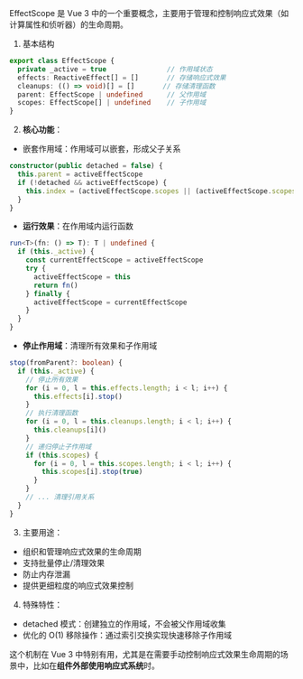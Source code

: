 EffectScope 是 Vue 3 中的一个重要概念，主要用于管理和控制响应式效果（如计算属性和侦听器）的生命周期。

1. 基本结构
```TypeScript
export class EffectScope {
  private _active = true               // 作用域状态
  effects: ReactiveEffect[] = []       // 存储响应式效果
  cleanups: (() => void)[] = []       // 存储清理函数
  parent: EffectScope | undefined      // 父作用域
  scopes: EffectScope[] | undefined    // 子作用域
}
```


2. **核心功能**：
+ 嵌套作用域：作用域可以嵌套，形成父子关系
```TypeScript
constructor(public detached = false) {
  this.parent = activeEffectScope
  if (!detached && activeEffectScope) {
    this.index = (activeEffectScope.scopes || (activeEffectScope.scopes = [])).push(this) - 1
  }
}
```

- **运行效果**：在作用域内运行函数
```typescript:packages/reactivity/src/effectScope.ts
run<T>(fn: () => T): T | undefined {
  if (this._active) {
    const currentEffectScope = activeEffectScope
    try {
      activeEffectScope = this
      return fn()
    } finally {
      activeEffectScope = currentEffectScope
    }
  }
}
```

- **停止作用域**：清理所有效果和子作用域
```typescript:packages/reactivity/src/effectScope.ts
stop(fromParent?: boolean) {
  if (this._active) {
    // 停止所有效果
    for (i = 0, l = this.effects.length; i < l; i++) {
      this.effects[i].stop()
    }
    // 执行清理函数
    for (i = 0, l = this.cleanups.length; i < l; i++) {
      this.cleanups[i]()
    }
    // 递归停止子作用域
    if (this.scopes) {
      for (i = 0, l = this.scopes.length; i < l; i++) {
        this.scopes[i].stop(true)
      }
    }
    // ... 清理引用关系
  }
}
```


3. 主要用途：
- 组织和管理响应式效果的生命周期
- 支持批量停止/清理效果
- 防止内存泄漏
- 提供更细粒度的响应式效果控制

4. 特殊特性：
- detached 模式：创建独立的作用域，不会被父作用域收集
- 优化的 O(1) 移除操作：通过索引交换实现快速移除子作用域

这个机制在 Vue 3 中特别有用，尤其是在需要手动控制响应式效果生命周期的场景中，比如在**组件外部使用响应式系统**时。